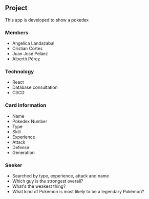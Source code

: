 ## Project

This app is developed to show a pokedex

### Members

* Angelica Landazabal
* Cristian Cortes
* Juan José Peláez
* Alberth Pérez

### Technology

* React
* Database consultation
* CI/CD

### Card information

* Name
* Pokedex Number
* Type
* Skill
* Experience 
* Attack
* Defense 
* Generation

### Seeker

* Searched by type, experience, attack and name
* Which guy is the strongest overall? 
* What's the weakest thing? 
* What kind of Pokémon is most likely to be a legendary Pokémon?


